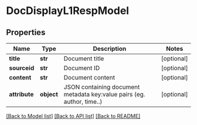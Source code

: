 # DocDisplayL1RespModel

## Properties
Name | Type | Description | Notes
------------ | ------------- | ------------- | -------------
**title** | **str** | Document title | [optional] 
**sourceid** | **str** | Document ID | [optional] 
**content** | **str** | Document content | [optional] 
**attribute** | **object** | JSON containing document metadata key:value pairs (eg. author, time..) | [optional] 

[[Back to Model list]](../README.md#documentation-for-models) [[Back to API list]](../README.md#documentation-for-api-endpoints) [[Back to README]](../README.md)


